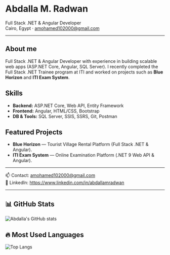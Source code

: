 # Abdalla M. Radwan
Full Stack .NET & Angular Developer  
Cairo, Egypt · amohamed102000@gmail.com

---

## About me
Full Stack .NET & Angular Developer with experience in building scalable web apps (ASP.NET Core, Angular, SQL Server). I recently completed the Full Stack .NET Trainee program at ITI and worked on projects such as **Blue Horizon** and **ITI Exam System**.

## Skills
- **Backend:** ASP.NET Core, Web API, Entity Framework
- **Frontend:** Angular, HTML/CSS, Bootstrap
- **DB & Tools:** SQL Server, SSIS, SSRS, Git, Postman

## Featured Projects
- **Blue Horizon** — Tourist Village Rental Platform (Full Stack .NET & Angular).  
- **ITI Exam System** — Online Examination Platform (.NET 9 Web API & Angular).

---

📫 Contact: amohamed102000@gmail.com  
🔗 LinkedIn: https://www.linkedin.com/in/abdallamradwan

---

## 📊 GitHub Stats
![Abdalla's GitHub stats](https://github-readme-stats.vercel.app/api?username=abdallamradwan&show_icons=true&theme=tokyonight)

## 🔥 Most Used Languages
![Top Langs](https://github-readme-stats.vercel.app/api/top-langs/?username=abdallamradwan&layout=compact&theme=tokyonight)



